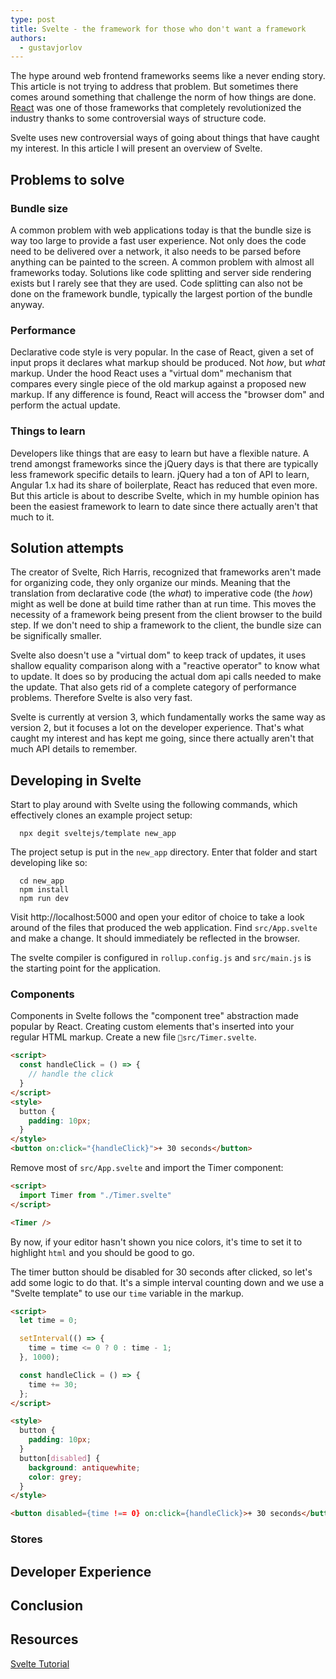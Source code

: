 ```yaml
---
type: post
title: Svelte - the framework for those who don't want a framework
authors:
  - gustavjorlov
---
```


The hype around web frontend frameworks seems like a never ending story. This article is not trying to address that problem. But sometimes there comes around something that challenge the norm of how things are done. [React](https://reactjs.org) was one of those frameworks that completely revolutionized the industry thanks to some controversial ways of structure code.

Svelte uses new controversial ways of going about things that have caught my interest. In this article I will present an overview of Svelte.

<!-- more -->

## Problems to solve

### Bundle size

A common problem with web applications today is that the bundle size is way too large to provide a fast user experience. Not only does the code need to be delivered over a network, it also needs to be parsed before anything can be painted to the screen. A common problem with almost all frameworks today. Solutions like code splitting and server side rendering exists but I rarely see that they are used. Code splitting can also not be done on the framework bundle, typically the largest portion of the bundle anyway.

### Performance

Declarative code style is very popular. In the case of React, given a set of input props it declares what markup should be produced. Not _how_, but _what_ markup. Under the hood React uses a "virtual dom" mechanism that compares every single piece of the old markup against a proposed new markup. If any difference is found, React will access the "browser dom" and perform the actual update.

### Things to learn

Developers like things that are easy to learn but have a flexible nature. A trend amongst frameworks since the jQuery days is that there are typically less framework specific details to learn. jQuery had a ton of API to learn, Angular 1.x had its share of boilerplate, React has reduced that even more. But this article is about to describe Svelte, which in my humble opinion has been the easiest framework to learn to date since there actually aren't that much to it.

## Solution attempts

The creator of Svelte, Rich Harris, recognized that frameworks aren't made for organizing code, they only organize our minds. Meaning that the translation from declarative code (the _what_) to imperative code (the _how_) might as well be done at build time rather than at run time. This moves the necessity of a framework being present from the client browser to the build step. If we don't need to ship a framework to the client, the bundle size can be significally smaller.

Svelte also doesn't use a "virtual dom" to keep track of updates, it uses shallow equality comparison along with a "reactive operator" to know what to update. It does so by producing the actual dom api calls needed to make the update. That also gets rid of a complete category of performance problems. Therefore Svelte is also very fast.

Svelte is currently at version 3, which fundamentally works the same way as version 2, but it focuses a lot on the developer experience. That's what caught my interest and has kept me going, since there actually aren't that much API details to remember.

## Developing in Svelte

Start to play around with Svelte using the following commands, which effectively clones an example project setup:

```shell
  npx degit sveltejs/template new_app
```

The project setup is put in the `new_app` directory. Enter that folder and start developing like so:

```shell
  cd new_app
  npm install
  npm run dev
```

Visit http://localhost:5000 and open your editor of choice to take a look around of the files that produced the web application. Find `src/App.svelte` and make a change. It should immediately be reflected in the browser.

The svelte compiler is configured in `rollup.config.js` and `src/main.js` is the starting point for the application.

### Components

Components in Svelte follows the "component tree" abstraction made popular by React. Creating custom elements that's inserted into your regular HTML markup. Create a new file `src/Timer.svelte`.

```html
<script>
  const handleClick = () => {
    // handle the click
  }
</script>
<style>
  button {
    padding: 10px;
  }
</style>
<button on:click="{handleClick}">+ 30 seconds</button>
```

Remove most of `src/App.svelte` and import the Timer component:

```html
<script>
  import Timer from "./Timer.svelte"
</script>

<Timer />
```

By now, if your editor hasn't shown you nice colors, it's time to set it to highlight `html` and you should be good to go.

The timer button should be disabled for 30 seconds after clicked, so let's add some logic to do that. It's a simple interval counting down and we use a "Svelte template" to use our `time` variable in the markup.

```html
<script>
  let time = 0;

  setInterval(() => {
    time = time <= 0 ? 0 : time - 1;
  }, 1000);

  const handleClick = () => {
    time += 30;
  };
</script>

<style>
  button {
    padding: 10px;
  }
  button[disabled] {
    background: antiquewhite;
    color: grey;
  }
</style>

<button disabled={time !== 0} on:click={handleClick}>+ 30 seconds</button>

```

### Stores

## Developer Experience

## Conclusion

## Resources

[Svelte Tutorial](https://svelte.dev/tutorial/basics)
